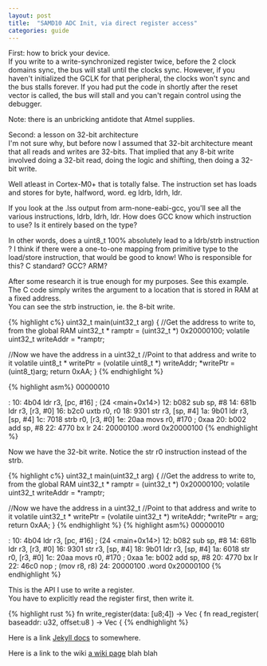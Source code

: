 ```yaml
---
layout: post
title:  "SAMD10 ADC Init, via direct register access"
categories: guide
---
```


First: how to brick your device.  
If you write to a write-synchronized register twice, before the 2 clock domains sync,
the bus will stall until the clocks sync.
However, if you haven't initialized the GCLK for that peripheral,
the clocks won't sync and the bus stalls forever.
If you had put the code in shortly after the reset vector is called,
the bus will stall and you can't regain control using the debugger.
  
Note:  there is an unbricking antidote that Atmel supplies.
  
  
Second:  a lesson on 32-bit architecture  
I'm not sure why, but before now I assumed that 32-bit architecture meant that
all reads and writes are 32-bits.  That implied that any 8-bit write involved 
doing a 32-bit read, doing the logic and shifting, then doing a 32-bit write.
  
Well atleast in Cortex-M0+ that is totally false.
The instruction set has loads and stores for byte, halfword, word.
eg ldrb, ldrh, ldr.
  
If you look at the .lss output from arm-none-eabi-gcc, you'll see all the various instructions,
ldrb, ldrh, ldr.  How does GCC know which instruction to use?  Is it entirely based on the type?
  
In other words, does a uint8_t 100% absolutely lead to a ldrb/strb instruction ?
I think if there were a one-to-one mapping from primitive type to the load/store instruction,
that would be good to know!  Who is responsible for this?  C standard?  GCC?  ARM?
  
After some research it is true enough for my purposes.  See this example.  
The C code simply writes the argument to a location that is stored in RAM at a fixed address.  
You can see the strb instruction, ie. the 8-bit write.

{% highlight c%}
uint32_t main(uint32_t arg)
{
  //Get the address to write to, from the global RAM
  uint32_t * ramptr = (uint32_t *) 0x20000100;
  volatile uint32_t writeAddr = *ramptr;

  //Now we have the address in a uint32_t
  //Point to that address and write to it
  volatile uint8_t * writePtr = (volatile uint8_t *) writeAddr;
  *writePtr = (uint8_t)arg;
  return 0xAA;
}
{% endhighlight %}

{% highlight asm%}
00000010 <main>:
  10: 4b04        ldr r3, [pc, #16] ; (24 <main+0x14>)
  12: b082        sub sp, #8
  14: 681b        ldr r3, [r3, #0]
  16: b2c0        uxtb  r0, r0
  18: 9301        str r3, [sp, #4]
  1a: 9b01        ldr r3, [sp, #4]
  1c: 7018        strb  r0, [r3, #0]
  1e: 20aa        movs  r0, #170  ; 0xaa
  20: b002        add sp, #8
  22: 4770        bx  lr
  24: 20000100  .word 0x20000100
{% endhighlight %}
  
  
Now we have the 32-bit write.  Notice the str r0 instruction instead of the strb.  
   
{% highlight c%}
uint32_t main(uint32_t arg)
{
  //Get the address to write to, from the global RAM
  uint32_t * ramptr = (uint32_t *) 0x20000100;
  volatile uint32_t writeAddr = *ramptr;

  //Now we have the address in a uint32_t
  //Point to that address and write to it
  volatile uint32_t * writePtr = (volatile uint32_t *) writeAddr;
  *writePtr = arg;
  return 0xAA;
}
{% endhighlight %}
{% highlight asm%}
00000010 <main>:
  10: 4b04        ldr r3, [pc, #16] ; (24 <main+0x14>)
  12: b082        sub sp, #8
  14: 681b        ldr r3, [r3, #0]
  16: 9301        str r3, [sp, #4]
  18: 9b01        ldr r3, [sp, #4]
  1a: 6018        str r0, [r3, #0]
  1c: 20aa        movs  r0, #170  ; 0xaa
  1e: b002        add sp, #8
  20: 4770        bx  lr
  22: 46c0        nop     ; (mov r8, r8)
  24: 20000100  .word 0x20000100
{% endhighlight %}

  
This is the API I use to write a register.  
You have to explicitly read the register first, then write it.
  
{% highlight rust %}
fn write_register(data: [u8;4])  ->  Vec<u8> {
fn read_register( baseaddr: u32, offset:u8 ) -> Vec<u8>  {
{% endhighlight %}

Here is a link [Jekyll docs][jekyll-docs] to somewhere.  
   
Here is a link to the wiki [a wiki page][wiki-apage] blah blah  

[jekyll-docs]: https://jekyllrb.com/docs/home
[jekyll-gh]:   https://github.com/jekyll/jekyll
[jekyll-talk]: https://talk.jekyllrb.com/
[wiki-apage]:  /wiki/todo
